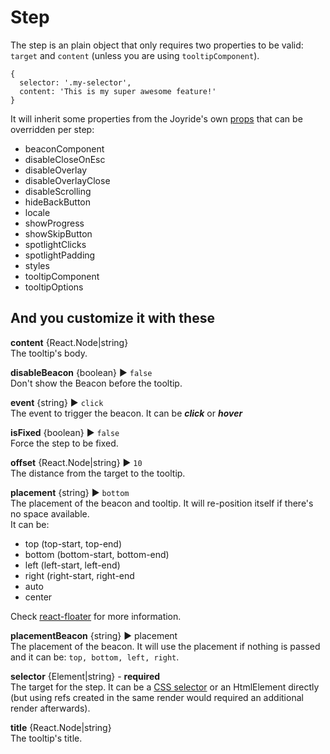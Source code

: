 # Step

The step is an plain object that only requires two properties to be valid: `target` and `content` \(unless you are using `tooltipComponent`\).

```text
{
  selector: '.my-selector',
  content: 'This is my super awesome feature!'
}
```

It will inherit some properties from the Joyride's own [props](props.md) that can be overridden per step:

* beaconComponent
* disableCloseOnEsc
* disableOverlay
* disableOverlayClose
* disableScrolling
* hideBackButton
* locale
* showProgress
* showSkipButton
* spotlightClicks
* spotlightPadding
* styles
* tooltipComponent
* tooltipOptions

## And you customize it with these

**content** {React.Node\|string}  
The tooltip's body.

**disableBeacon** {boolean} ▶︎ `false`  
Don't show the Beacon before the tooltip.

**event** {string} ▶︎ `click`  
The event to trigger the beacon. It can be _**click**_ or _**hover**_

**isFixed** {boolean} ▶︎ `false`  
Force the step to be fixed.

**offset** {React.Node\|string} ▶︎ `10`  
The distance from the target to the tooltip.

**placement** {string} ▶︎ `bottom`  
The placement of the beacon and tooltip. It will re-position itself if there's no space available.  
It can be:

* top \(top-start, top-end\)
* bottom \(bottom-start, bottom-end\)
* left \(left-start, left-end\)
* right \(right-start, right-end
* auto
* center

Check [react-floater](https://github.com/gilbarbara/react-floater) for more information.

**placementBeacon** {string} ▶︎ placement  
The placement of the beacon. It will use the placement if nothing is passed and it can be: `top, bottom, left, right`.

**selector** {Element\|string} - **required**  
The target for the step. It can be a [CSS selector](https://developer.mozilla.org/en-US/docs/Web/CSS/CSS_Selectors) or an HtmlElement directly \(but using refs created in the same render would required an additional render afterwards\).

**title** {React.Node\|string}  
The tooltip's title.

